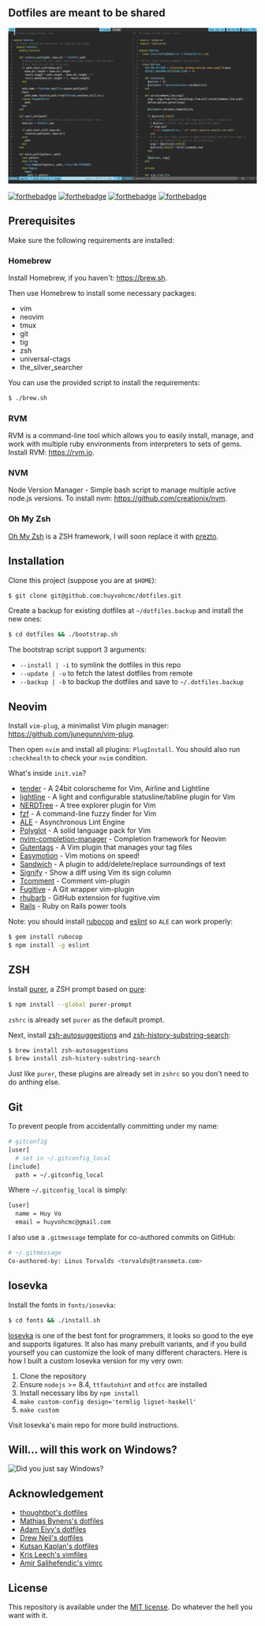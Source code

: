 ## Dotfiles are meant to be shared

![screenshot](screenshot.png)

[![forthebadge](https://forthebadge.com/images/badges/built-with-love.svg)](https://forthebadge.com)
[![forthebadge](https://forthebadge.com/images/badges/powered-by-water.svg)](https://forthebadge.com)
[![forthebadge](https://forthebadge.com/images/badges/compatibility-betamax.svg)](https://forthebadge.com)
[![forthebadge](https://forthebadge.com/images/badges/makes-people-smile.svg)](https://forthebadge.com)

## Prerequisites

Make sure the following requirements are installed:

### Homebrew

Install Homebrew, if you haven't: https://brew.sh.

Then use Homebrew to install some necessary packages:

- vim
- neovim
- tmux
- git
- tig
- zsh
- universal-ctags
- the_silver_searcher

You can use the provided script to install the requirements:

```bash
$ ./brew.sh
```

### RVM

RVM is a command-line tool which allows you to easily install, manage, and work with multiple ruby environments from interpreters to sets of gems. Install RVM: https://rvm.io.

### NVM

Node Version Manager - Simple bash script to manage multiple active node.js versions. To install nvm: https://github.com/creationix/nvm.

### Oh My Zsh

[Oh My Zsh](https://github.com/robbyrussell/oh-my-zsh) is a ZSH framework, I will soon replace it with [prezto](https://github.com/sorin-ionescu/prezto).


## Installation

Clone this project (suppose you are at `$HOME`):

```bash
$ git clone git@github.com:huyvohcmc/dotfiles.git
```

Create a backup for existing dotfiles at `~/dotfiles.backup` and install the new ones:

```bash
$ cd dotfiles && ./bootstrap.sh
```

The bootstrap script support 3 arguments:

- `--install | -i` to symlink the dotfiles in this repo
- `--update | -u` to fetch the latest dotfiles from remote
- `--backup | -b` to backup the dotfiles and save to `~/.dotfiles.backup`

## Neovim

Install `vim-plug`, a minimalist Vim plugin manager: https://github.com/junegunn/vim-plug.

Then open `nvim` and install all plugins: `PlugInstall`. You should also run `:checkhealth` to check your `nvim` condition.

What's inside `init.vim`?

- [tender](https://github.com/jacoborus/tender.vim) - A 24bit colorscheme for Vim, Airline and Lightline
- [lightline](https://github.com/itchyny/lightline.vim) - A light and configurable statusline/tabline plugin for Vim
- [NERDTree](https://github.com/scrooloose/nerdtree) - A tree explorer plugin for Vim
- [fzf](https://github.com/junegunn/fzf.vim) - A command-line fuzzy finder for Vim
- [ALE](https://github.com/w0rp/ale) - Asynchronous Lint Engine
- [Polyglot](https://github.com/sheerun/vim-polyglot) - A solid language pack for Vim
- [nvim-completion-manager](https://github.com/roxma/nvim-completion-manager) - Completion framework for Neovim
- [Gutentags](https://github.com/ludovicchabant/vim-gutentags) - A Vim plugin that manages your tag files
- [Easymotion](https://github.com/easymotion/vim-easymotion) - Vim motions on speed!
- [Sandwich](https://github.com/machakann/vim-sandwich) - A plugin to add/delete/replace surroundings of text
- [Signify](https://github.com/mhinz/vim-signify) - Show a diff using Vim its sign column
- [Tcomment](https://github.com/tomtom/tcomment_vim) - Comment vim-plugin
- [Fugitive](https://github.com/tpope/vim-fugitive) - A Git wrapper vim-plugin
- [rhubarb](https://github.com/tpope/vim-rhubarb) - GitHub extension for fugitive.vim
- [Rails](https://github.com/tpope/vim-rails) - Ruby on Rails power tools

Note: you should install [rubocop](https://github.com/bbatsov/rubocop) and [eslint](https://github.com/eslint/eslint) so `ALE` can work properly:

```bash
$ gem install rubocop
$ npm install -g eslint
```

## ZSH

Install [purer](https://github.com/DFurnes/purer), a ZSH prompt based on [pure](https://github.com/sindresorhus/pure):

```bash
$ npm install --global purer-prompt
```

`zshrc` is already set `purer` as the default prompt.

Next, install [zsh-autosuggestions](https://github.com/zsh-users/zsh-autosuggestions) and [zsh-history-substring-search](https://github.com/zsh-users/zsh-history-substring-search):

```bash
$ brew install zsh-autosuggestions
$ brew install zsh-history-substring-search
```

Just like `purer`, these plugins are already set in `zshrc` so you don't need to do anthing else.

## Git

To prevent people from accidentally committing under my name:

```bash
# gitconfig
[user]
  # set in ~/.gitconfig_local
[include]
  path = ~/.gitconfig_local
```

Where `~/.gitconfig_local` is simply:

```bash
[user]
  name = Huy Vo
  email = huyvohcmc@gmail.com
```

I also use a `.gitmessage` template for co-authored commits on GitHub:

```bash
# ~/.gitmessage
Co-authored-by: Linus Torvalds <torvalds@transmeta.com>
```

## Iosevka

Install the fonts in `fonts/iosevka`:

```bash
$ cd fonts && ./install.sh
```

[Iosevka](https://github.com/be5invis/Iosevka) is one of the best font for programmers, it looks so good to the eye and supports ligatures. It also has many prebuilt variants, and if you build yourself you can customize the look of many different characters. Here is how I built a custom Iosevka version for my very own:

1. Clone the repository
2. Ensure `nodejs` >= 8.4, `ttfautohint` and `otfcc` are installed
3. Install necessary libs by `npm install`
4. `make custom-config design='termlig ligset-haskell'`
5. `make custom`

Visit Iosevka's main repo for more build instructions.

## Will... will this work on Windows?

![Did you just say Windows?](http://i3.kym-cdn.com/photos/images/newsfeed/000/549/293/504.gif)

## Acknowledgement

- [thoughtbot's dotfiles](https://github.com/thoughtbot/dotfiles)
- [Mathias Bynens's dotfiles](https://github.com/mathiasbynens/dotfiles)
- [Adam Eivy's dotfiles](https://github.com/atomantic/dotfiles)
- [Drew Neil's dotfiles](https://github.com/nelstrom/dotfiles)
- [Kutsan Kaplan's dotfiles](https://github.com/kutsan/dotfiles)
- [Kris Leech's vimfiles](https://github.com/krisleech/vimfiles)
- [Amir Salihefendic's vimrc](https://github.com/amix/vimrc)

## License

This repository is available under the [MIT license](LICENSE). Do whatever the hell you want with it.
